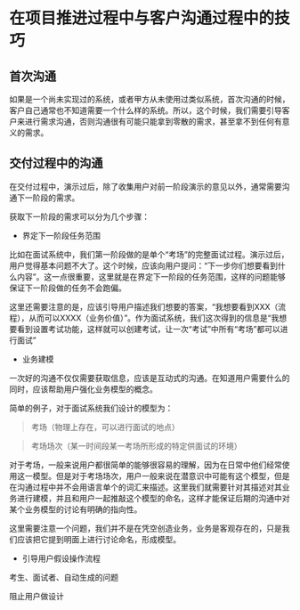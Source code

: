# 在项目推进过程中与客户沟通过程中的技巧 #
## 首次沟通 ##
如果是一个尚未实现过的系统，或者甲方从未使用过类似系统，首次沟通的时候，客户自己通常也不知道需要一个什么样的系统。所以，这个时候，我们需要引导客户来进行需求沟通，否则沟通很有可能只能拿到零散的需求，甚至拿不到任何有意义的需求。

## 交付过程中的沟通 ##
在交付过程中，演示过后，除了收集用户对前一阶段演示的意见以外，通常需要沟通下一阶段的需求。

获取下一阶段的需求可以分为几个步骤：

- 界定下一阶段任务范围

比如在面试系统中，我们第一阶段做的是单个“考场”的完整面试过程。演示过后，用户觉得基本问题不大了。这个时候，应该向用户提问：“下一步你们想要看到什么内容”。这一点很重要，这里就是在界定下一阶段的任务范围，这样的问题能够保证下一阶段做的任务不会跑偏。

这里还需要注意的是，应该引导用户描述我们想要的答案，“我想要看到XXX（流程），从而可以XXXX（业务价值）”。作为面试系统，我们这次得到的信息是“我想要看到设置考试功能，这样就可以创建考试，让一次“考试”中所有“考场”都可以进行面试”

- 业务建模

一次好的沟通不仅仅需要获取信息，应该是互动式的沟通。在知道用户需要什么的同时，应该帮助用户强化业务模型的概念。

简单的例子，对于面试系统我们设计的模型为：


> 考场（物理上存在，可以进行面试的地点）

> 考场场次（某一时间段某一考场所形成的特定供面试的环境）

对于考场，一般来说用户都很简单的能够很容易的理解，因为在日常中他们经常使用这一模型。但是对于考场场次，用户一般来说在潜意识中可能有这个模型，但是在沟通过程中并不会用语言单个的词汇来描述。这里我们就需要针对其描述对其业务进行建模，并且和用户一起推敲这个模型的命名，这样才能保证后期的沟通中对某个业务模型的讨论有明确的指向性。

这里需要注意一个问题，我们并不是在凭空创造业务，业务是客观存在的，只是我们应该把它提到明面上进行讨论命名，形成模型。
 
- 引导用户假设操作流程

考生、面试者、自动生成的问题

阻止用户做设计